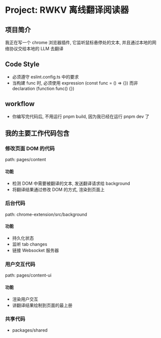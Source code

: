 # Project: RWKV 离线翻译阅读器

## 项目简介

我正在写一个 chrome 浏览器插件, 它监听鼠标悬停处的文本, 并且通过本地的网络协议交给本地的 LLM 去翻译

## Code Style

- 必须遵守 eslint.config.ts 中的要求
- 当构建 func 时, 必须使用 expression (const func = () => {}) 而非 declaration (function func() {})

## workflow

- 你编写完代码后, 不用运行 pnpm build, 因为我已经在运行 pnpm dev 了

## 我的主要工作代码包含

### 修改页面 DOM 的代码

path: pages/content

#### 功能

- 检测 DOM 中需要被翻译的文本, 发送翻译请求给 background
- 将翻译结果通过修改 DOM 的方式, 渲染到页面上

### 后台代码

path: chrome-extension/src/background

#### 功能

- 持久化状态
- 监听 tab changes
- 链接 Websocket 服务器

### 用户交互代码

path: pages/content-ui

#### 功能

- 渲染用户交互
- 讲翻译结果绘制到页面的最上册

### 共享代码

- packages/shared
